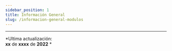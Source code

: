 ```yaml
---
sidebar_position: 1
title: Información General
slug: /informacion-general-modulos
---
```


***
*Ultima actualización:   
**xx** de **xxxx** de **2022** *
